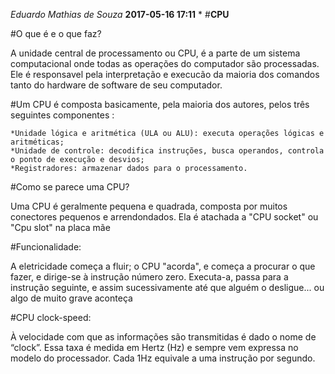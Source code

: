 *Eduardo Mathias de Souza*
**2017-05-16 17:11**
*
#**CPU**

#O que é e o que faz?

A unidade central de processamento ou CPU, é a parte de um sistema computacional onde todas as operações do computador são processadas. Ele é responsavel pela interpretação e execucão da maioria dos comandos tanto do hardware de software de seu computador.

#Um CPU é composta basicamente, pela maioria dos autores, pelos três seguintes componentes :

    *Unidade lógica e aritmética (ULA ou ALU): executa operações lógicas e aritméticas;
    *Unidade de controle: decodifica instruções, busca operandos, controla o ponto de execução e desvios;
    *Registradores: armazenar dados para o processamento.

#Como se parece uma CPU?

Uma CPU é geralmente pequena e quadrada, composta por muitos conectores pequenos e arrendondados.
Ela é atachada a "CPU socket" ou "Cpu slot" na placa mãe

#Funcionalidade:

 A eletricidade começa a fluir; o CPU "acorda", e começa a procurar o que fazer, e dirige-se à instrução número zero. Executa-a, passa para a instrução seguinte, e assim sucessivamente até que alguém o desligue... ou algo de muito grave aconteça 


#CPU clock-speed:

À velocidade com que as informações são transmitidas é dado o nome de “clock”. Essa taxa é medida em Hertz (Hz) e sempre vem expressa no modelo do processador. Cada 1Hz equivale a uma instrução por segundo.
